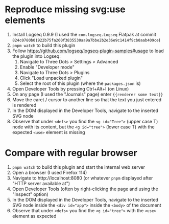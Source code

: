# Reproduce missing svg:use elements

1. Install Logseq 0.9.9 (I used the `com.logseq.Logseq` Flatpak at commit `824c0780b01922b75fa260f3835530aa9a7bbe2b2e36e9c1414f9cb0aab409ce`)
2. `pnpm watch` to build this plugin
3. Follow https://github.com/logseq/logseq-plugin-samples#usage to load the plugin into Logseq:
   1. Navigate to Three Dots > Settings > Advanced
   2. Enable "Developer mode"
   3. Navigate to Three Dots > Plugins
   4. Click "Load unpacked plugin"
   5. Select the root of this plugin (where the `packages.json` is)
4. Open Developer Tools by pressing Ctrl+Alt+I (on Linux)
5. On any page (I used the "Journals" page) enter `{{renderer some text}}`
6. Move the caret / cursor to another line so that the text you just entered is rendered
7. In the DOM displayed in the Developer Tools, navigate to the inserted SVG node
8. Observe that under `<defs>` you find the `<g id="Tree">` (upper case T) node with its content, but the `<g id="tree">` (lower case T) with the expected `<use>` element is missing

# Compare with regular browser

1. `pnpm watch` to build this plugin and start the internal web server
2. Open a browser (I used Firefox 114)
3. Navigate to http://localhost:8080 (or whatever `pnpm` displayed after "HTTP server available at")
4. Open Developer Tools (often by right-clicking the page and using the "Inspect" option)
5. In the DOM displayed in the Developer Tools, navigate to the inserted SVG node inside the `<div id="app">` inside the `<body>` of the document
6. Observe that under `<defs>` you find the `<g id="tree">` with the `<use>` element as expected
